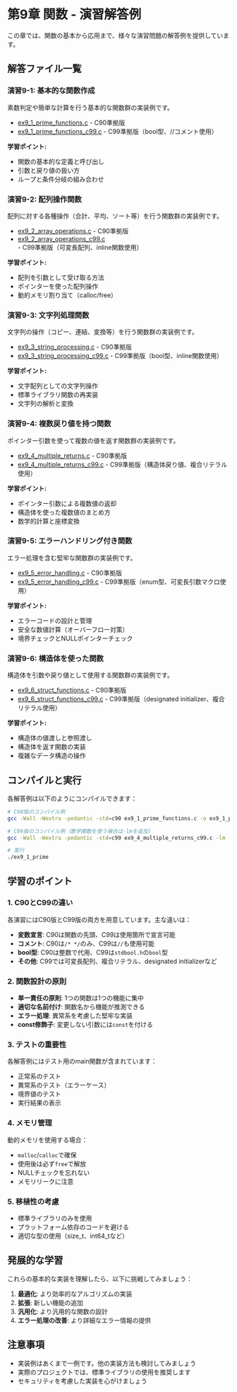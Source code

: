 # 第9章 関数 - 演習解答例

この章では、関数の基本から応用まで、様々な演習問題の解答例を提供しています。

## 解答ファイル一覧

### 演習9-1: 基本的な関数作成
素数判定や簡単な計算を行う基本的な関数群の実装例です。

- [ex9_1_prime_functions.c](ex9_1_prime_functions.c) - C90準拠版
- [ex9_1_prime_functions_c99.c](ex9_1_prime_functions_c99.c) - C99準拠版（bool型、//コメント使用）

**学習ポイント:**
- 関数の基本的な定義と呼び出し
- 引数と戻り値の扱い方
- ループと条件分岐の組み合わせ

### 演習9-2: 配列操作関数
配列に対する各種操作（合計、平均、ソート等）を行う関数群の実装例です。

- [ex9_2_array_operations.c](ex9_2_array_operations.c) - C90準拠版
- [ex9_2_array_operations_c99.c](ex9_2_array_operations_c99.c) - C99準拠版（可変長配列、inline関数使用）

**学習ポイント:**
- 配列を引数として受け取る方法
- ポインターを使った配列操作
- 動的メモリ割り当て（calloc/free）

### 演習9-3: 文字列処理関数
文字列の操作（コピー、連結、変換等）を行う関数群の実装例です。

- [ex9_3_string_processing.c](ex9_3_string_processing.c) - C90準拠版
- [ex9_3_string_processing_c99.c](ex9_3_string_processing_c99.c) - C99準拠版（bool型、inline関数使用）

**学習ポイント:**
- 文字配列としての文字列操作
- 標準ライブラリ関数の再実装
- 文字列の解析と変換

### 演習9-4: 複数戻り値を持つ関数
ポインター引数を使って複数の値を返す関数群の実装例です。

- [ex9_4_multiple_returns.c](ex9_4_multiple_returns.c) - C90準拠版
- [ex9_4_multiple_returns_c99.c](ex9_4_multiple_returns_c99.c) - C99準拠版（構造体戻り値、複合リテラル使用）

**学習ポイント:**
- ポインター引数による複数値の返却
- 構造体を使った複数値のまとめ方
- 数学的計算と座標変換

### 演習9-5: エラーハンドリング付き関数
エラー処理を含む堅牢な関数群の実装例です。

- [ex9_5_error_handling.c](ex9_5_error_handling.c) - C90準拠版
- [ex9_5_error_handling_c99.c](ex9_5_error_handling_c99.c) - C99準拠版（enum型、可変長引数マクロ使用）

**学習ポイント:**
- エラーコードの設計と管理
- 安全な数値計算（オーバーフロー対策）
- 境界チェックとNULLポインターチェック

### 演習9-6: 構造体を使った関数
構造体を引数や戻り値として使用する関数群の実装例です。

- [ex9_6_struct_functions.c](ex9_6_struct_functions.c) - C90準拠版
- [ex9_6_struct_functions_c99.c](ex9_6_struct_functions_c99.c) - C99準拠版（designated initializer、複合リテラル使用）

**学習ポイント:**
- 構造体の値渡しと参照渡し
- 構造体を返す関数の実装
- 複雑なデータ構造の操作

## コンパイルと実行

各解答例は以下のようにコンパイルできます：

```bash
# C90版のコンパイル例
gcc -Wall -Wextra -pedantic -std=c90 ex9_1_prime_functions.c -o ex9_1_prime

# C99版のコンパイル例（数学関数を使う場合は-lmを追加）
gcc -Wall -Wextra -pedantic -std=c99 ex9_4_multiple_returns_c99.c -lm -o ex9_4_c99

# 実行
./ex9_1_prime
```

## 学習のポイント

### 1. C90とC99の違い

各演習にはC90版とC99版の両方を用意しています。主な違いは：

- **変数宣言**: C90は関数の先頭、C99は使用箇所で宣言可能
- **コメント**: C90は`/* */`のみ、C99は`//`も使用可能
- **bool型**: C90は整数で代用、C99は`stdbool.h`の`bool`型
- **その他**: C99では可変長配列、複合リテラル、designated initializerなど

### 2. 関数設計の原則

- **単一責任の原則**: 1つの関数は1つの機能に集中
- **適切な名前付け**: 関数名から機能が推測できる
- **エラー処理**: 異常系を考慮した堅牢な実装
- **const修飾子**: 変更しない引数には`const`を付ける

### 3. テストの重要性

各解答例にはテスト用のmain関数が含まれています：

- 正常系のテスト
- 異常系のテスト（エラーケース）
- 境界値のテスト
- 実行結果の表示

### 4. メモリ管理

動的メモリを使用する場合：

- `malloc`/`calloc`で確保
- 使用後は必ず`free`で解放
- NULLチェックを忘れない
- メモリリークに注意

### 5. 移植性の考慮

- 標準ライブラリのみを使用
- プラットフォーム依存のコードを避ける
- 適切な型の使用（size_t、int64_tなど）

## 発展的な学習

これらの基本的な実装を理解したら、以下に挑戦してみましょう：

1. **最適化**: より効率的なアルゴリズムの実装
2. **拡張**: 新しい機能の追加
3. **汎用化**: より汎用的な関数の設計
4. **エラー処理の改善**: より詳細なエラー情報の提供

## 注意事項

- 実装例はあくまで一例です。他の実装方法も検討してみましょう
- 実際のプロジェクトでは、標準ライブラリの使用を推奨します
- セキュリティを考慮した実装を心がけましょう
